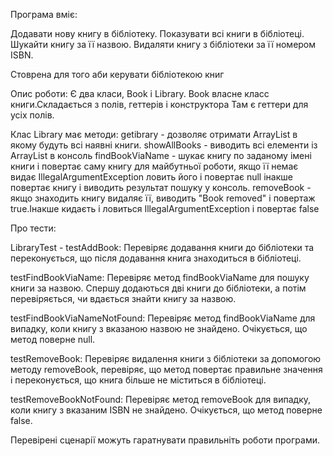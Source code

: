 Програма вміє:

Додавати нову книгу в бібліотеку.
Показувати всі книги в бібліотеці.
Шукайти книгу за її назвою.
Видаляти книгу з бібліотеки за її номером ISBN.

Стоврена для того аби керувати бібліотекою книг

Опис роботи:
Є два класи, Book і Library.
Book власне класс книги.Складається з полів, геттерів і конструктора
Там є геттери для усіх полів.

Клас Library має методи:
getibrary - дозволяє отримати ArrayList в якому будуть всі наявні книги.
showAllBooks - виводить всі елементи із ArrayList в консоль
findBookViaName - шукає книгу по заданому імені книги і повертає саму книгу для майбутньої роботи, якщо її немає видає IllegalArgumentException ловить його і повертає null інакше повертає книгу і виводить результат пошуку у консоль.
removeBook - якщо знаходить книгу видаляє її, виводить "Book removed" і повертаж true.Інакше кидаєть і ловиться IllegalArgumentException і повертає false

Про тести:

LibraryTest - testAddBook: Перевіряє додавання книги до бібліотеки та переконується, що після додавання книга знаходиться в бібліотеці.

testFindBookViaName: Перевіряє метод findBookViaName для пошуку книги за назвою. Спершу додаються дві книги до бібліотеки, а потім перевіряється, чи вдається знайти книгу за назвою.

testFindBookViaNameNotFound: Перевіряє метод findBookViaName для випадку, коли книгу з вказаною назвою не знайдено. Очікується, що метод поверне null.

testRemoveBook: Перевіряє видалення книги з бібліотеки за допомогою методу removeBook, перевіряє, що метод повертає правильне значення і переконується, що книга більше не міститься в бібліотеці.

testRemoveBookNotFound: Перевіряє метод removeBook для випадку, коли книгу з вказаним ISBN не знайдено. Очікується, що метод поверне false.

Перевірені сценарії можуть гаратнувати правильніть роботи програми.


